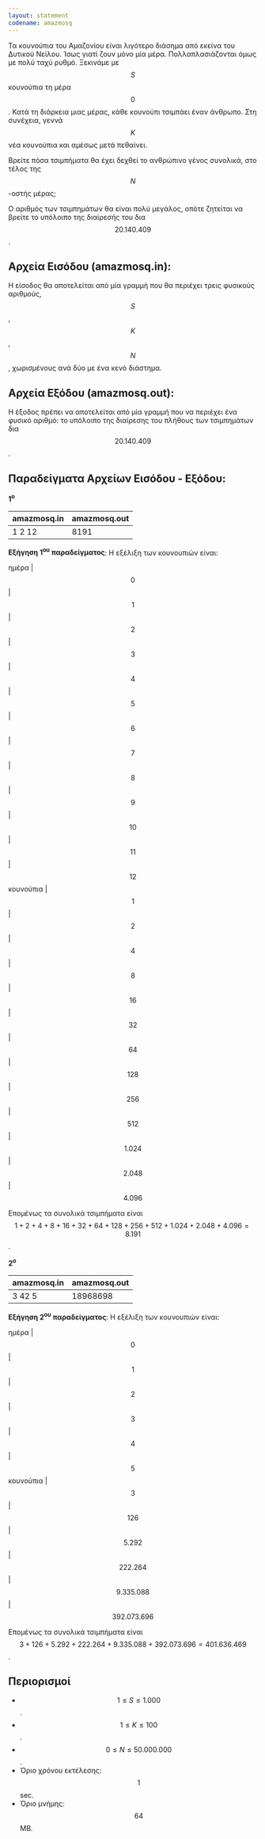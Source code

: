 ```yaml
---
layout: statement
codename: amazmosq
---
```


Τα κουνούπια του Αμαζονίου είναι λιγότερο διάσημα από εκείνα του Δυτικού Νείλου. Ίσως γιατί ζουν μόνο μία μέρα. Πολλαπλασιάζονται όμως με πολύ ταχύ ρυθμό. Ξεκινάμε με $$S$$ κουνούπια τη μέρα $$0$$. Κατά τη διάρκεια μιας μέρας, κάθε κουνούπι τσιμπάει έναν άνθρωπο. Στη συνέχεια, γεννά $$K$$ νέα κουνούπια και αμέσως μετά πεθαίνει.

Βρείτε πόσα τσιμπήματα θα έχει δεχθεί το ανθρώπινο γένος συνολικά, στο τέλος της $$N$$-οστής μέρας;

Ο αριθμός των τσιμπημάτων θα είναι πολύ μεγάλος, οπότε ζητείται να βρείτε το υπόλοιπο της διαίρεσής του δια $$20.140.409$$.

## Αρχεία Εισόδου (amazmosq.in):

Η είσοδος θα αποτελείται από μία γραμμή που θα περιέχει τρεις φυσικούς αριθμούς, $$S$$, $$K$$, $$N$$, χωρισμένους ανά δύο με ένα κενό διάστημα.

## Αρχεία Εξόδου (amazmosq.out):

Η έξοδος πρέπει να αποτελείται από μία γραμμή που να περιέχει ένα φυσικό αριθμό: το υπόλοιπο της διαίρεσης του πλήθους των τσιμπημάτων δια $$20.140.409$$.

## Παραδείγματα Αρχείων Εισόδου - Εξόδου:

**1<sup>o</sup>**

| **amazmosq.in**      | **amazmosq.out** |
| :--- | :--- |
| 1 2 12 | 8191 |


**Εξήγηση 1<sup>ου</sup> παραδείγματος**: Η εξέλιξη των κουνουπιών είναι:

ημέρα | $$0$$ | $$1$$ | $$2$$ | $$3$$ | $$4$$ | $$5$$ | $$6$$ | $$7$$ | $$8$$ | $$9$$ | $$10$$ | $$11$$ | $$12$$
κουνούπια | $$1$$ | $$2$$ | $$4$$ | $$8$$ | $$16$$ | $$32$$ | $$64$$ | $$128$$ | $$256$$ | $$512$$ | $$1.024$$ | $$2.048$$ | $$4.096$$

Επομένως τα συνολικά τσιμπήματα είναι $$1 + 2 + 4 + 8 + 16 + 32 + 64 + 128 + 256 + 512 + 1.024 + 2.048 + 4.096 = 8.191$$.

**2<sup>o</sup>**

| **amazmosq.in**      | **amazmosq.out** |
| :--- | :--- |
| 3 42 5 | 18968698 |

**Εξήγηση 2<sup>ου</sup> παραδείγματος**: Η εξέλιξη των κουνουπιών είναι:

ημέρα | $$0$$ | $$1$$ | $$2$$ | $$3$$ | $$4$$ | $$5$$
κουνούπια | $$3$$ | $$126$$ | $$5.292$$ | $$222.264$$ | $$9.335.088$$ | $$392.073.696$$

Επομένως τα συνολικά τσιμπήματα είναι $$3 + 126 + 5.292 + 222.264 + 9.335.088 + 392.073.696 = 401.636.469$$.

## Περιορισμοί

 - $$1 \leq S \leq 1.000$$.
 - $$1 \leq K \leq 100$$.
 - $$0 \leq N \leq 50.000.000$$.
 - Όριο χρόνου εκτέλεσης: $$1$$ sec.
 - Όριο μνήμης: $$64$$ MB.
